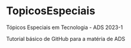 # TopicosEspeciais
Tópicos Especiais em Tecnologia - ADS 2023-1

Tutorial básico de GitHub para a matéria de ADS
